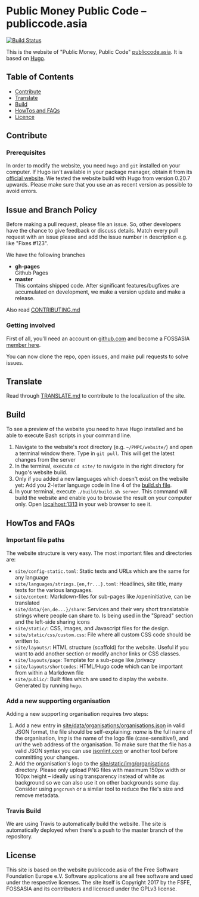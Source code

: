 # Public Money Public Code – publiccode.asia

[![Build Status](https://travis-ci.org/fossasia/publiccode.asia.svg?branch=master)](https://travis-ci.org/fossasia/publiccode.asia)

This is the website of "Public Money, Public Code" [publiccode.asia](https://publiccode.asia). It is based on [Hugo](https://gohugo.io).


## Table of Contents

- [Contribute](#contribute)
- [Translate](#translate)
- [Build](#build)
- [HowTos and FAQs](#howtos-and-faqs)
- [Licence](#licence)


## Contribute

### Prerequisites

In order to modify the website, you need `hugo` and `git` installed on your
computer. If Hugo isn't available in your package manager, obtain it from its
[official website](https://gohugo.io). We tested the website build with Hugo
from version 0.20.7 upwards. Please make sure that you use an as recent version
as possible to avoid errors.

## Issue and Branch Policy

Before making a pull request, please file an issue. So, other developers have the chance to give feedback or discuss details. Match every pull request with an issue please and add the issue number in description e.g. like "Fixes #123".

We have the following branches   
 * **gh-pages**   
   Github Pages
 * **master**   
   This contains shipped code. After significant features/bugfixes are accumulated on development, we make a version update and make a release.


Also read [CONTRIBUTING.md](https://github.com/fossasia/publiccode.asia/blob/master/CONTRIBUTING.md)

### Getting involved

First of all, you'll need an account on [github.com](https://github.com) and become a FOSSASIA
[member here](https://orgmanager.miguelpiedrafita.com/o/fossasia).


You can now clone the repo, open issues, and make pull requests to solve issues.


## Translate

Read through [TRANSLATE.md](/TRANSLATE.md) to contribute to the localization of the site.


## Build

To see a preview of the website you need to have Hugo installed and be able to
execute Bash scripts in your command line.

1. Navigate to the website's root directory (e.g. `~/PMPC/website/`) and open a terminal window there. Type in
   `git pull`. This will get the latest changes from the server
2. In the terminal, execute `cd site/` to navigate in the right directory for hugo's website build.
3. Only if you added a new languages which doesn't exist on the website yet: Add you 2-letter language code in line 4 of the [build.sh
   file](./site/build/build.sh#L4).
4. In your terminal, execute `./build/build.sh server`. This command will build the website and enable you to browse the result on your computer only. Open [localhost:1313](http://localhost:1313/) in your web  browser to see it.


## HowTos and FAQs

### Important file paths

The website structure is very easy. The most important files and directories are:

- `site/config-static.toml`: Static texts and URLs which are the same for any language
- `site/languages/strings.{en,fr...}.toml`: Headlines, site title, many texts for the various languages.
- `site/content`: Markdown-files for sub-pages like /openinitiative, can be translated
- `site/data/{en,de...}/share`: Services and their very short translatable strings where people can share to. Is being used in the "Spread" section and the left-side sharing icons
- `site/static/`: CSS, images, and Javascript files for the design.
- `site/static/css/custom.css`: File where all custom CSS code should be written to.
- `site/layouts/`: HTML structure (scaffold) for the website. Useful if you want to add another section or modify anchor links or CSS classes.
- `site/layouts/page`: Template for a sub-page like /privacy
- `site/layouts/shortcodes`: HTML/Hugo code which can be important from within a Markdown file
- `site/public/`: Built files which are used to display the website. Generated by running `hugo`.


### Add a new supporting organisation

Adding a new supporting organisation requires two steps:

1. Add a new entry in [site/data/organisations/organisations.json](./site/data/organisations/organisations.json) in valid JSON format, the file should be self-explaining: *name* is the full name of the organisation, *img* is the name of the logo file (case-sensitive!), and *url* the web address of the organisation. To make sure that the file has a valid JSON syntax you can use [jsonlint.com](https://jsonlint.com/) or another tool before committing your changes.
2. Add the organisation's logo to the [site/static/img/organisations](./site/static/img/organisations) directory. Please only upload PNG files with maximum 150px width or 100px height – ideally using transparency instead of white as background so we can also use it on other backgrounds some day. Consider using `pngcrush` or a similar tool to reduce the file's size and remove metadata.


### Travis Build

We are using Travis to automatically build the website. The site is automatically deployed when there's a push to the master branch of the repository.


## License

This site is based on the website publiccode.asia of the Free Software Foundation Europe e.V. Software applications are all free software and used under the respective licenses. The site itself is Copyright 2017 by the FSFE, FOSSASIA and its contributors and licensed under the GPLv3 license.
